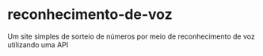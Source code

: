 # reconhecimento-de-voz
Um site simples de sorteio de números por meio de reconhecimento de voz utilizando uma API

